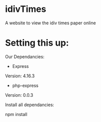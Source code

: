 # idivTimes
A website to view the idiv times paper online

# Setting this up:

Our Dependancies:

* Express

Version: 4.16.3

* php-express

Version: 0.0.3

Install all dependancies:

npm install
